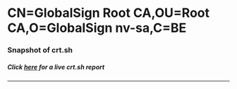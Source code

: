# CN=GlobalSign Root CA,OU=Root CA,O=GlobalSign nv-sa,C=BE
### Snapshot of crt.sh
##### Click [here](https://crt.sh/?q=Serial_0400000000012945C3A80F) for a live crt.sh report

---
